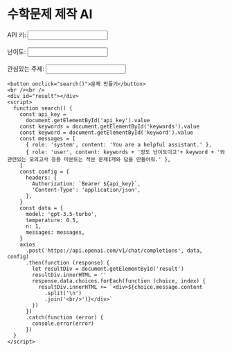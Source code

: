 
<html>
  <head>
    <title>수학문제 제작 AI</title>
    <script src="https://cdn.jsdelivr.net/npm/axios/dist/axios.min.js=ver123"></script>
  </head>
  <body>
    <h1>수학문제 제작 AI</h1>
    <label for="api_key">API 키:</label>
    <input type="text" id="api_key" name="api_key" required /><br /><br />
    <label for="keywords">난이도:</label>
    <input type="text" id="keywords" name="keywords" required /><br /><br />
    <label for="keyword">관심있는 주제:</label>
    <input type="text" id="keyword" name="keyword" required />

    <button onclick="search()">문제 만들기</button>
    <br /><br />
    <div id="result"></div>
    <script>
      function search() {
        const api_key =
          document.getElementById('api_key').value
        const keywords = document.getElementById('keywords').value
        const keyword = document.getElementById('keyword').value
        const messages = [
          { role: 'system', content: 'You are a helpful assistant.' },
          { role: 'user', content: keywords + '정도 난이도이고'+ keyword + '와 관련있는 모의고사 응용 미분또는 적분 문제1개와 답을 만들어줘.' },
        ]
        const config = {
          headers: {
            Authorization: `Bearer ${api_key}`,
            'Content-Type': 'application/json',
          },
        }
        const data = {
          model: 'gpt-3.5-turbo',
          temperature: 0.5,
          n: 1,
          messages: messages,
        }
        axios
          .post('https://api.openai.com/v1/chat/completions', data, config)
          .then(function (response) {
            let resultDiv = document.getElementById('result')
            resultDiv.innerHTML = ''
            response.data.choices.forEach(function (choice, index) {
              resultDiv.innerHTML += `<div>${choice.message.content
                .split('\n')
                .join('<br/>')}</div>`
            })
          })
          .catch(function (error) {
            console.error(error)
          })
      }
    </script>
  </body>
</html>
